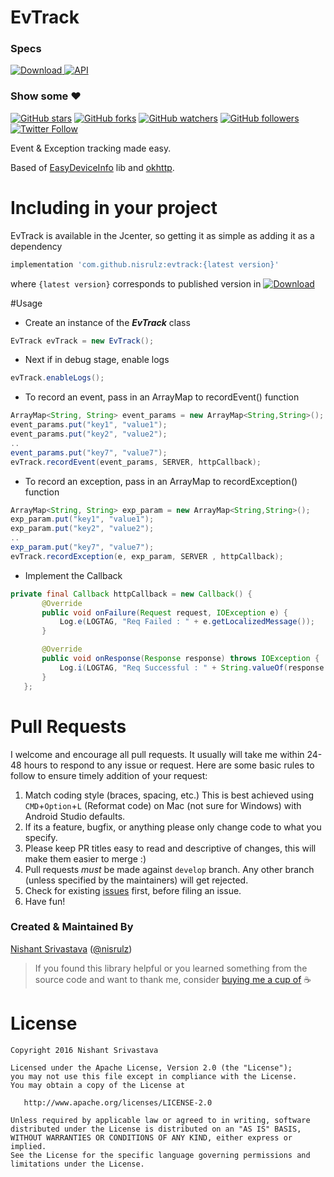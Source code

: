 # EvTrack

### Specs
[ ![Download](https://api.bintray.com/packages/nisrulz/maven/com.github.nisrulz%3Aevtrack/images/download.svg) ](https://bintray.com/nisrulz/maven/com.github.nisrulz%3Aevtrack/_latestVersion) [![API](https://img.shields.io/badge/API-9%2B-orange.svg?style=flat)](https://android-arsenal.com/api?level=9)

### Show some :heart:
[![GitHub stars](https://img.shields.io/github/stars/nisrulz/evtrack.svg?style=social&label=Star)](https://github.com/nisrulz/evtrack) [![GitHub forks](https://img.shields.io/github/forks/nisrulz/evtrack.svg?style=social&label=Fork)](https://github.com/nisrulz/evtrack/fork) [![GitHub watchers](https://img.shields.io/github/watchers/nisrulz/evtrack.svg?style=social&label=Watch)](https://github.com/nisrulz/evtrack) [![GitHub followers](https://img.shields.io/github/followers/nisrulz.svg?style=social&label=Follow)](https://github.com/nisrulz/evtrack)
[![Twitter Follow](https://img.shields.io/twitter/follow/nisrulz.svg?style=social)](https://twitter.com/nisrulz)


Event & Exception tracking made easy.

Based of [EasyDeviceInfo](https://github.com/nisrulz/easydeviceinfo) lib and [okhttp](https://github.com/square/okhttp).

# Including in your project
EvTrack is available in the Jcenter, so getting it as simple as adding it as a dependency
```gradle
implementation 'com.github.nisrulz:evtrack:{latest version}'
```
where `{latest version}` corresponds to published version in [ ![Download](https://api.bintray.com/packages/nisrulz/maven/com.github.nisrulz%3Aevtrack/images/download.svg) ](https://bintray.com/nisrulz/maven/com.github.nisrulz%3Aevtrack/_latestVersion)


#Usage
+ Create an instance of the ***EvTrack*** class
```java
EvTrack evTrack = new EvTrack();
```

+ Next if in debug stage, enable logs
```java
evTrack.enableLogs();
```

+ To record an event, pass in an ArrayMap to recordEvent() function
```java
ArrayMap<String, String> event_params = new ArrayMap<String,String>();
event_params.put("key1", "value1");
event_params.put("key2", "value2");
..
event_params.put("key7", "value7");
evTrack.recordEvent(event_params, SERVER, httpCallback);
```

+ To record an exception, pass in an ArrayMap to recordException() function
```java
ArrayMap<String, String> exp_param = new ArrayMap<String,String>();
exp_param.put("key1", "value1");
exp_param.put("key2", "value2");
..
exp_param.put("key7", "value7");
evTrack.recordException(e, exp_param, SERVER , httpCallback);
```
+ Implement the Callback
```java
private final Callback httpCallback = new Callback() {
       @Override
       public void onFailure(Request request, IOException e) {
           Log.e(LOGTAG, "Req Failed : " + e.getLocalizedMessage());
       }

       @Override
       public void onResponse(Response response) throws IOException {
           Log.i(LOGTAG, "Req Successful : " + String.valueOf(response.code()));
       }
   };
```


# Pull Requests
I welcome and encourage all pull requests. It usually will take me within 24-48 hours to respond to any issue or request. Here are some basic rules to follow to ensure timely addition of your request:
  1. Match coding style (braces, spacing, etc.) This is best achieved using `CMD`+`Option`+`L` (Reformat code) on Mac (not sure for Windows) with Android Studio defaults.
  2. If its a feature, bugfix, or anything please only change code to what you specify.
  3. Please keep PR titles easy to read and descriptive of changes, this will make them easier to merge :)
  4. Pull requests _must_ be made against `develop` branch. Any other branch (unless specified by the maintainers) will get rejected.
  5. Check for existing [issues](https://github.com/nisrulz/evtrack/issues) first, before filing an issue.
  6. Have fun!

### Created & Maintained By
[Nishant Srivastava](https://github.com/nisrulz) ([@nisrulz](https://www.twitter.com/nisrulz))

> If you found this library helpful or you learned something from the source code and want to thank me, consider [buying me a cup of](https://www.paypal.me/nisrulz/5usd) :coffee:

License
=======

    Copyright 2016 Nishant Srivastava

    Licensed under the Apache License, Version 2.0 (the "License");
    you may not use this file except in compliance with the License.
    You may obtain a copy of the License at

       http://www.apache.org/licenses/LICENSE-2.0

    Unless required by applicable law or agreed to in writing, software
    distributed under the License is distributed on an "AS IS" BASIS,
    WITHOUT WARRANTIES OR CONDITIONS OF ANY KIND, either express or implied.
    See the License for the specific language governing permissions and
    limitations under the License.
